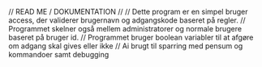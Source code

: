 // READ ME / DOKUMENTATION //
// Dette program er en simpel bruger access, der validerer brugernavn og adgangskode baseret på regler.
// Programmet skelner også mellem administratorer og normale brugere baseret på bruger id.
// Programmet bruger boolean variabler til at afgøre om adgang skal gives eller ikke
// Ai brugt til sparring med pensum og kommandoer samt debugging

